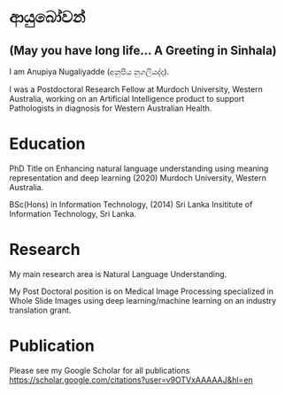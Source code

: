 # ආයුබෝවන් 
## (May you have long life... A Greeting in Sinhala)


I am Anupiya Nugaliyadde (අනුපිය නුගලියද්ද).

I was a Postdoctoral Research Fellow at Murdoch University, Western Australia, working on an Artificial Intelligence product to support Pathologists in diagnosis for Western Australian Health.

# Education
PhD Title on Enhancing natural language understanding using meaning representation and deep learning (2020)
Murdoch University, Western Australia.

BSc(Hons) in Information Technology, (2014)
Sri Lanka Insititute of Information Technology, Sri Lanka.

# Research
My main research area is Natural Language Understanding.

My Post Doctoral position is on Medical Image Processing specialized in Whole Slide Images using deep learning/machine learning on an industry translation grant.  

# Publication
Please see my Google Scholar for all publications 
https://scholar.google.com/citations?user=v9OTVxAAAAAJ&hl=en
